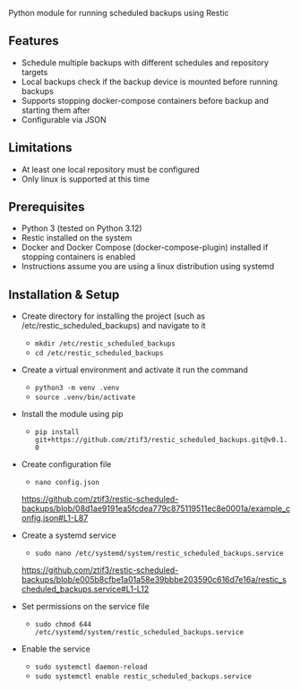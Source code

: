 Python module for running scheduled backups using Restic

## Features
- Schedule multiple backups with different schedules and repository targets
- Local backups check if the backup device is mounted before running backups
- Supports stopping docker-compose containers before backup and starting them after
- Configurable via JSON

## Limitations
- At least one local repository must be configured
- Only linux is supported at this time

## Prerequisites
- Python 3 (tested on Python 3.12)
- Restic installed on the system
- Docker and Docker Compose (docker-compose-plugin) installed if stopping containers is enabled
- Instructions assume you are using a linux distribution using systemd

## Installation & Setup
- Create directory for installing the project (such as /etc/restic_scheduled_backups) and navigate to it
  - `mkdir /etc/restic_scheduled_backups`
  - `cd /etc/restic_scheduled_backups`
- Create a virtual environment and activate it run the command 
  - `python3 -m venv .venv`
  - `source .venv/bin/activate`
- Install the module using pip
  - `pip install git+https://github.com/ztif3/restic_scheduled_backups.git@v0.1.0`
- Create configuration file
  - `nano config.json`
   
  https://github.com/ztif3/restic-scheduled-backups/blob/08d1ae9191ea5fcdea779c875119511ec8e0001a/example_config.json#L1-L87
- Create a systemd service
  - `sudo nano /etc/systemd/system/restic_scheduled_backups.service`
  
  https://github.com/ztif3/restic-scheduled-backups/blob/e005b8cfbe1a01a58e39bbbe203590c616d7e16a/restic_scheduled_backups.service#L1-L12
- Set permissions on the service file
  - `sudo chmod 644 /etc/systemd/system/restic_scheduled_backups.service`
- Enable the service
  - `sudo systemctl daemon-reload`
  - `sudo systemctl enable restic_scheduled_backups.service`
